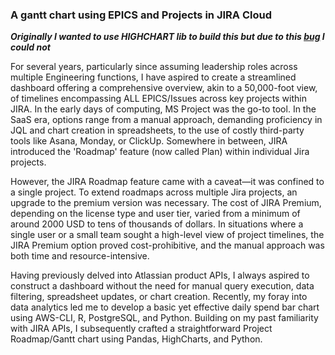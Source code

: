 ### A gantt chart using EPICS and Projects in JIRA Cloud
***Originally I wanted to use HIGHCHART lib to build this but due to this [bug](https://github.com/highcharts-for-python/highcharts-gantt/issues/46) I could not***

For several years, particularly since assuming leadership roles across multiple Engineering functions, I have aspired to create a streamlined dashboard offering a comprehensive overview, akin to a 50,000-foot view, of timelines encompassing ALL EPICS/Issues across key projects within JIRA. In the early days of computing, MS Project was the go-to tool. In the SaaS era, options range from a manual approach, demanding proficiency in JQL and chart creation in spreadsheets, to the use of costly third-party tools like Asana, Monday, or ClickUp. Somewhere in between, JIRA introduced the 'Roadmap' feature (now called Plan) within individual Jira projects.

However, the JIRA Roadmap feature came with a caveat—it was confined to a single project. To extend roadmaps across multiple Jira projects, an upgrade to the premium version was necessary. The cost of JIRA Premium, depending on the license type and user tier, varied from a minimum of around 2000 USD to tens of thousands of dollars. In situations where a single user or a small team sought a high-level view of project timelines, the JIRA Premium option proved cost-prohibitive, and the manual approach was both time and resource-intensive.

Having previously delved into Atlassian product APIs, I always aspired to construct a dashboard without the need for manual query execution, data filtering, spreadsheet updates, or chart creation. Recently, my foray into data analytics led me to develop a basic yet effective daily spend bar chart using AWS-CLI, R, PostgreSQL, and Python. Building on my past familiarity with JIRA APIs, I subsequently crafted a straightforward Project Roadmap/Gantt chart using Pandas, HighCharts, and Python.


